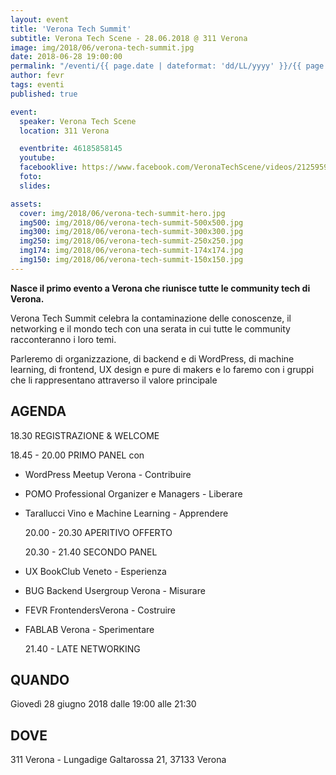 ```yaml
---
layout: event
title: 'Verona Tech Summit'
subtitle: Verona Tech Scene - 28.06.2018 @ 311 Verona
image: img/2018/06/verona-tech-summit.jpg
date: 2018-06-28 19:00:00
permalink: "/eventi/{{ page.date | dateformat: 'dd/LL/yyyy' }}/{{ page.fileSlug | slug }}/index.html"
author: fevr
tags: eventi
published: true

event:
  speaker: Verona Tech Scene
  location: 311 Verona

  eventbrite: 46185858145
  youtube:
  facebooklive: https://www.facebook.com/VeronaTechScene/videos/2125959077423863/
  foto:
  slides:

assets:
  cover: img/2018/06/verona-tech-summit-hero.jpg
  img500: img/2018/06/verona-tech-summit-500x500.jpg
  img300: img/2018/06/verona-tech-summit-300x300.jpg
  img250: img/2018/06/verona-tech-summit-250x250.jpg
  img174: img/2018/06/verona-tech-summit-174x174.jpg
  img150: img/2018/06/verona-tech-summit-150x150.jpg
---
```


**Nasce il primo evento a Verona che riunisce tutte le community tech di Verona.**

Verona Tech Summit celebra la contaminazione delle conoscenze, il networking e il mondo tech con una serata in cui tutte le community racconteranno i loro temi.

Parleremo di organizzazione, di backend e di WordPress, di machine learning, di frontend, UX design e pure di makers e lo faremo con i gruppi che li rappresentano attraverso il valore principale

## AGENDA

18.30 REGISTRAZIONE & WELCOME

18.45 - 20.00 PRIMO PANEL con

- WordPress Meetup Verona - Contribuire
- POMO Professional Organizer e Managers - Liberare
- Tarallucci Vino e Machine Learning - Apprendere

  20.00 - 20.30 APERITIVO OFFERTO

  20.30 - 21.40 SECONDO PANEL

- UX BookClub Veneto - Esperienza
- BUG Backend Usergroup Verona - Misurare
- FEVR FrontendersVerona - Costruire
- FABLAB Verona - Sperimentare

  21.40 - LATE NETWORKING

## QUANDO

Giovedì 28 giugno 2018 dalle 19:00 alle 21:30

## DOVE

311 Verona - Lungadige Galtarossa 21, 37133 Verona
